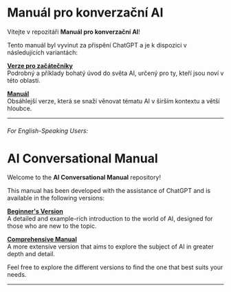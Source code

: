 # Manuál pro konverzační AI

Vítejte v repozitáři **Manuál pro konverzační AI**!

Tento manuál byl vyvinut za přispění ChatGPT a je k dispozici v následujících variantách:

[**Verze pro začátečníky**](CZ/Manual_pro_AI_zactectici.md)  
Podrobný a příklady bohatý úvod do světa AI, určený pro ty, kteří jsou noví v této oblasti.

[**Manuál**](CZ/Manual_pro_AI.md)  
Obsáhlejší verze, která se snaží věnovat tématu AI v širším kontextu a větší hloubce.

---

###### For English-Speaking Users:



# AI Conversational Manual

Welcome to the **AI Conversational Manual** repository!

This manual has been developed with the assistance of ChatGPT and is available in the following versions:

[**Beginner's Version**](EN/Manual_for_AI_beginners.md)  
A detailed and example-rich introduction to the world of AI, designed for those who are new to the topic.

[**Comprehensive Manual**](EN/Manual_for_AI.md)  
A more extensive version that aims to explore the subject of AI in greater depth and detail.

Feel free to explore the different versions to find the one that best suits your needs.

---